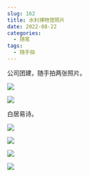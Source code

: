 ```yaml
---
slug: 162
title: 水利博物馆照片
date: 2022-08-22
categories: 
  - 随笔
tags: 
  - 随手拍
---
```



公司团建，随手拍两张照片。

![](https://imgurl.zishu.me/images/2022/08/22/63036e36c5935.jpg)

![](https://imgurl.zishu.me/images/2022/08/22/63036e3936ef3.jpg)

白居易诗。

![](https://imgurl.zishu.me/images/2022/08/22/63036e37d6f52.jpg)

![](https://imgurl.zishu.me/images/2022/08/22/63036e386cabd.jpg)

![](https://imgurl.zishu.me/images/2022/08/22/63036e38c9210.jpg)

![](https://imgurl.zishu.me/images/2022/08/22/63036e373d56e.jpg)